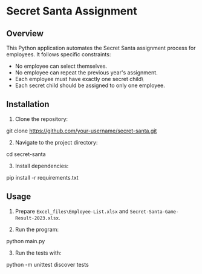 # Secret Santa Assignment

## Overview
This Python application automates the Secret Santa assignment process for employees. It follows specific constraints:
- No employee can select themselves.
- No employee can repeat the previous year's assignment.
- Each employee must have exactly one secret child\
- Each secret child should be assigned to only one employee.

## Installation
1. Clone the repository:

git clone https://github.com/your-username/secret-santa.git

2. Navigate to the project directory:

cd secret-santa

3. Install dependencies:

pip install -r requirements.txt


## Usage

1. Prepare `Excel_files\Employee-List.xlsx` and `Secret-Santa-Game-Result-2023.xlsx`.

2. Run the program:

python main.py

3. Run the tests with:

python -m unittest discover tests
